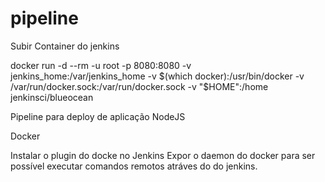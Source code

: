 # pipeline

Subir Container do jenkins

docker run -d --rm -u root -p 8080:8080 -v jenkins_home:/var/jenkins_home -v $(which docker):/usr/bin/docker -v /var/run/docker.sock:/var/run/docker.sock -v "$HOME":/home jenkinsci/blueocean

Pipeline para deploy de aplicação NodeJS


Docker

Instalar o plugin do docke no Jenkins
Expor o daemon do docker para ser possível executar comandos remotos atráves do do jenkins.



